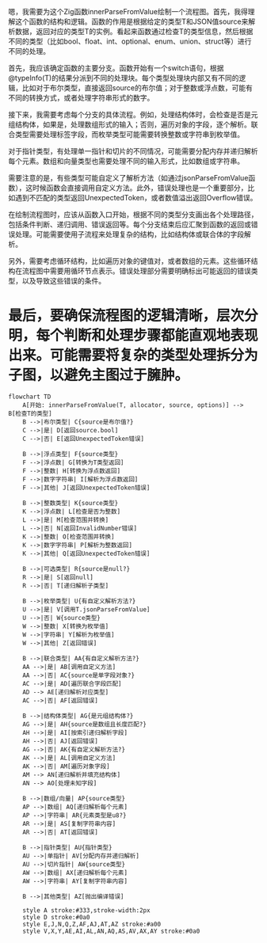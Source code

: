 嗯，我需要为这个Zig函数innerParseFromValue绘制一个流程图。首先，我得理解这个函数的结构和逻辑。函数的作用是根据给定的类型T和JSON值source来解析数据，返回对应的类型T的实例。看起来函数通过检查T的类型信息，然后根据不同的类型（比如bool、float、int、optional、enum、union、struct等）进行不同的处理。

首先，我应该确定函数的主要分支。函数开始有一个switch语句，根据@typeInfo(T)的结果分派到不同的处理块。每个类型处理块内部又有不同的逻辑，比如对于布尔类型，直接返回source的布尔值；对于整数或浮点数，可能有不同的转换方式，或者处理字符串形式的数字。

接下来，我需要考虑每个分支的具体流程。例如，处理结构体时，会检查是否是元组结构体，如果是，处理数组形式的输入；否则，遍历对象的字段，逐个解析。联合类型需要处理标签字段，而枚举类型可能需要转换整数或字符串到枚举值。

对于指针类型，有处理单一指针和切片的不同情况，可能需要分配内存并递归解析每个元素。数组和向量类型也需要处理不同的输入形式，比如数组或字符串。

需要注意的是，有些类型可能自定义了解析方法（如通过jsonParseFromValue函数），这时候函数会直接调用自定义方法。此外，错误处理也是一个重要部分，比如遇到不匹配的类型返回UnexpectedToken，或者数值溢出返回Overflow错误。

在绘制流程图时，应该从函数入口开始，根据不同的类型分支画出各个处理路径，包括条件判断、递归调用、错误返回等。每个分支结束后应汇聚到函数的返回或错误处理。可能需要使用子流程来处理复杂的结构，比如结构体或联合体的字段解析。

另外，需要考虑循环结构，比如遍历对象的键值对，或者数组的元素。这些循环结构在流程图中需要用循环节点表示。错误处理部分需要明确标出可能返回的错误类型，以及导致这些错误的条件。

最后，要确保流程图的逻辑清晰，层次分明，每个判断和处理步骤都能直观地表现出来。可能需要将复杂的类型处理拆分为子图，以避免主图过于臃肿。
================================================
```mermaid
flowchart TD
    A[开始: innerParseFromValue(T, allocator, source, options)] --> B[检查T的类型]
    B -->|布尔类型| C{source是布尔值?}
    C -->|是| D[返回source.bool]
    C -->|否| E[返回UnexpectedToken错误]

    B -->|浮点类型| F{source类型}
    F -->|浮点数| G[转换为T类型返回]
    F -->|整数| H[转换为浮点数返回]
    F -->|数字字符串| I[解析为浮点数返回]
    F -->|其他| J[返回UnexpectedToken错误]

    B -->|整数类型| K{source类型}
    K -->|浮点数| L[检查是否为整数]
    L -->|是| M[检查范围并转换]
    L -->|否| N[返回InvalidNumber错误]
    K -->|整数| O[检查范围并转换]
    K -->|数字字符串| P[解析为整数返回]
    K -->|其他| Q[返回UnexpectedToken错误]

    B -->|可选类型| R{source是null?}
    R -->|是| S[返回null]
    R -->|否| T[递归解析子类型]

    B -->|枚举类型| U{有自定义解析方法?}
    U -->|是| V[调用T.jsonParseFromValue]
    U -->|否| W{source类型}
    W -->|整数| X[转换为枚举值]
    W -->|字符串| Y[解析为枚举值]
    W -->|其他| Z[返回错误]

    B -->|联合类型| AA{有自定义解析方法?}
    AA -->|是| AB[调用自定义方法]
    AA -->|否| AC{source是单字段对象?}
    AC -->|是| AD[遍历联合字段匹配]
    AD --> AE[递归解析对应类型]
    AC -->|否| AF[返回错误]

    B -->|结构体类型| AG{是元组结构体?}
    AG -->|是| AH{source是数组且长度匹配?}
    AH -->|是| AI[按索引递归解析字段]
    AH -->|否| AJ[返回错误]
    AG -->|否| AK{有自定义解析方法?}
    AK -->|是| AL[调用自定义方法]
    AK -->|否| AM[遍历对象字段]
    AM --> AN[递归解析并填充结构体]
    AN --> AO[处理未知字段]

    B -->|数组/向量| AP{source类型}
    AP -->|数组| AQ[递归解析每个元素]
    AP -->|字符串| AR{元素类型是u8?}
    AR -->|是| AS[复制字符串内容]
    AR -->|否| AT[返回错误]

    B -->|指针类型| AU{指针类型}
    AU -->|单指针| AV[分配内存并递归解析]
    AU -->|切片指针| AW{source类型}
    AW -->|数组| AX[递归解析每个元素]
    AW -->|字符串| AY[复制字符串内容]

    B -->|其他类型| AZ[抛出编译错误]
    
    style A stroke:#333,stroke-width:2px
    style D stroke:#0a0
    style E,J,N,Q,Z,AF,AJ,AT,AZ stroke:#a00
    style V,X,Y,AE,AI,AL,AN,AQ,AS,AV,AX,AY stroke:#0a0
```